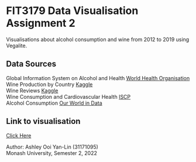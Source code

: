 # FIT3179 Data Visualisation Assignment 2
Visualisations about alcohol consumption and wine from 2012 to 2019 using Vegalite. 

## Data Sources 
Global Information System on Alcohol and Health [World Health Organisation](https://www.who.int/data/gho/data/themes/global-information-system-on-alcohol-and-health)\
Wine Production by Country [Kaggle](https://www.kaggle.com/datasets/shitalgaikwad123/wine-production-by-country)\
Wine Reviews [Kaggle](https://www.kaggle.com/datasets/zynicide/wine-reviews)\
Wine Consumption and Cardiovascular Health [ISCP](https://www.iscpcardio.org/expert-opinions/wine-and-cardio-health/)\
Alcohol Consumption [Our World in Data](https://ourworldindata.org/alcohol-consumption)

## Link to visualisation
[Click Here](https://itsashleyooi.github.io/AllAboutAlcoholandWine/)

Author: Ashley Ooi Yan-Lin (31171095)\
Monash University, Semester 2, 2022
